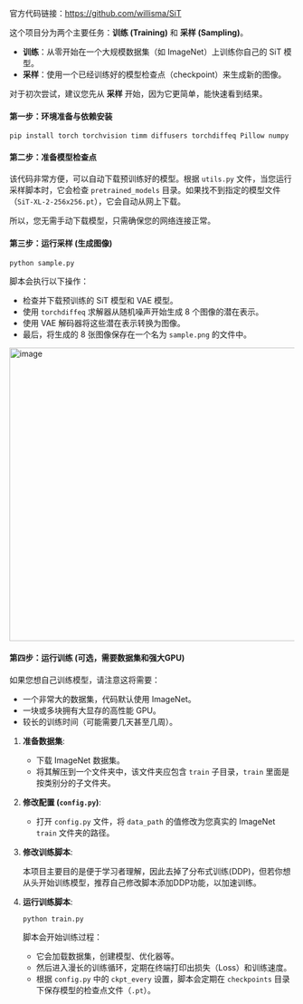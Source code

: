 官方代码链接：https://github.com/willisma/SiT

这个项目分为两个主要任务：**训练 (Training)** 和 **采样 (Sampling)**。

- **训练**：从零开始在一个大规模数据集（如 ImageNet）上训练你自己的 SiT 模型。
- **采样**：使用一个已经训练好的模型检查点（checkpoint）来生成新的图像。

对于初次尝试，建议您先从 **采样** 开始，因为它更简单，能快速看到结果。

#### 第一步：环境准备与依赖安装

```
pip install torch torchvision timm diffusers torchdiffeq Pillow numpy
```

#### **第二步：准备模型检查点**

该代码非常方便，可以自动下载预训练好的模型。根据 `utils.py` 文件，当您运行采样脚本时，它会检查 `pretrained_models` 目录。如果找不到指定的模型文件（`SiT-XL-2-256x256.pt`），它会自动从网上下载。

所以，您无需手动下载模型，只需确保您的网络连接正常。

#### 第三步：运行采样 (生成图像)

```
python sample.py
```

脚本会执行以下操作：

- 检查并下载预训练的 SiT 模型和 VAE 模型。
- 使用 `torchdiffeq` 求解器从随机噪声开始生成 8 个图像的潜在表示。
- 使用 VAE 解码器将这些潜在表示转换为图像。
- 最后，将生成的 8 张图像保存在一个名为 `sample.png` 的文件中。

<img width="1034" height="518" alt="image" src="https://github.com/user-attachments/assets/c3b3cbb6-602c-4692-b6a2-17f7f8c722bb" />

#### **第四步：运行训练 (可选，需要数据集和强大GPU)**

如果您想自己训练模型，请注意这将需要：

- 一个非常大的数据集，代码默认使用 ImageNet。
- 一块或多块拥有大显存的高性能 GPU。
- 较长的训练时间（可能需要几天甚至几周）。

1. **准备数据集**:

   - 下载 ImageNet 数据集。
   - 将其解压到一个文件夹中，该文件夹应包含 `train` 子目录，`train` 里面是按类别分的子文件夹。

2. **修改配置 (`config.py`)**:

   - 打开 `config.py` 文件，将 `data_path` 的值修改为您真实的 ImageNet `train` 文件夹的路径。

3. **修改训练脚本**:

   本项目主要目的是便于学习者理解，因此去掉了分布式训练(DDP)，但若你想从头开始训练模型，推荐自己修改脚本添加DDP功能，以加速训练。

4. **运行训练脚本**:

   ```
   python train.py
   ```

   脚本会开始训练过程：

   - 它会加载数据集，创建模型、优化器等。
   - 然后进入漫长的训练循环，定期在终端打印出损失（Loss）和训练速度。
   - 根据 `config.py` 中的 `ckpt_every` 设置，脚本会定期在 `checkpoints` 目录下保存模型的检查点文件（`.pt`）。






